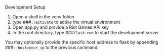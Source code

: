 Development Setup
1. Open a shell in the venv folder
2. type ###`.\activate` to active the virtual environment
3. Open app.py and provide a Riot Games API key
4. In the root directory, type ###`flask run` to start the development server 

You may optionally provide the specific host address to flask by appending ###`--host=your_ip` to the previous command 

